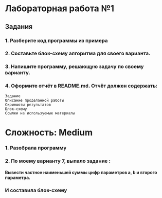 # Лабораторная работа №1

## Задания

### 1. Разберите код программы из примера
### 2. Составьте блок-схему алгоритма для своего варианта.
### 3. Напишите программу, решающую задачу по своему варианту.
### 4. Оформите отчёт в README.md. Отчёт должен содержать:

    Задание
    Описание проделанной работы
    Скриншоты результатов
    Блок-схему
    Ссылки на используемые материалы

# Сложность: Medium 

### 1. Разобрала программу 
### 2. По моему варианту 7, выпало задание : 
#### Вывести частное наименьшей суммы цифр параметров a, b и второго параметра.
### И составила блок-схему 

